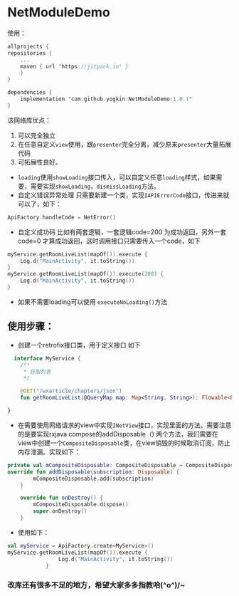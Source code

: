 # NetModuleDemo
使用：
```kotlin
allprojects {
repositories {
    ...
    maven { url 'https://jitpack.io' }
	}
}
```
```kotlin
dependencies {
    implementation 'com.github.yogkin:NetModuleDemo:1.0.1'
}
```
该网络库优点：
1. 可以完全独立
2. 在任意自定义`view`使用，跟`presenter`完全分离，减少原来`presenter`大量拓展代码
3. 可拓展性良好。
* `loading`使用`showLoading`接口传入，可以自定义任意`loading`样式，如果需要，需要实现`showLoading`，`dismissLoading`方法。
* 自定义错误异常处理
只需要新建一个类，实现`IAPIErrorCode`接口，传进来就可以了，如下：
```kotlin
ApiFactory.handleCode = NetError()
```
* 自定义成功码
比如有两套逻辑，一套逻辑code=200 为成功返回，另外一套code=0 才算成功返回，这时调用接口只需要传入一个code，如下
```kotlin
myService.getRoomLiveList(mapOf()).execute {
    Log.d("MainActivity", it.toString())
}
myService.getRoomLiveList(mapOf()).execute(200) {
    Log.d("MainActivity", it.toString())
}
```
* 如果不需要loading可以使用 `executeNoLoading()`方法
## 使用步骤：
* 创建一个retrofix接口类，用于定义接口 如下
``` kotlin
  interface MyService {
    /**
     * 获取列表
     */

    @GET("/wxarticle/chapters/json")
    fun getRoomLiveList(@QueryMap map: Map<String, String>): Flowable<BaseHttpBean<List<ResultBean>>>

}
```

* 在需要使用网络请求的view中实现`INetView`接口，实现里面的方法。需要注意的是要实现rxjava compose的addDisposable（)
两个方法，我们需要在view中创建一个`CompositeDisposable`类，在view销毁的时候取消订阅，防止内存泄漏。实现如下：
```kotlin
private val mCompositeDisposable: CompositeDisposable = CompositeDisposable()
override fun addDisposable(subscription: Disposable) {
        mCompositeDisposable.add(subscription)
    }

    override fun onDestroy() {
        mCompositeDisposable.dispose()
        super.onDestroy()
    }
```
* 使用如下：
```kotlin
val myService = ApiFactory.create<MyService>()
myService.getRoomLiveList(mapOf()).execute {
                Log.d("MainActivity", it.toString())
            }
```

### 改库还有很多不足的地方，希望大家多多指教哈\(^o^)/~
